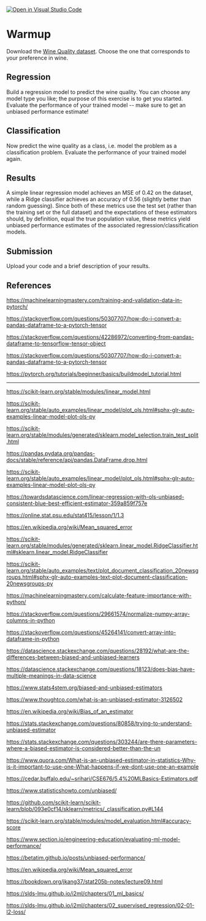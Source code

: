 [![Open in Visual Studio Code](https://classroom.github.com/assets/open-in-vscode-718a45dd9cf7e7f842a935f5ebbe5719a5e09af4491e668f4dbf3b35d5cca122.svg)](https://classroom.github.com/online_ide?assignment_repo_id=11789041&assignment_repo_type=AssignmentRepo)
# Warmup

Download the [Wine Quality
dataset](https://archive-beta.ics.uci.edu/dataset/186/wine+quality). Choose the
one that corresponds to your preference in wine.

## Regression

Build a regression model to predict the wine quality. You can choose any model
type you like; the purpose of this exercise is to get you started. Evaluate the
performance of your trained model -- make sure to get an unbiased performance
estimate!

## Classification

Now predict the wine quality as a class, i.e. model the problem as a
classification problem. Evaluate the performance of your trained model again.

## Results 
A simple linear regression model achieves an MSE of 0.42 on the dataset, while a Ridge classifier achieves an accuracy of 0.56 (slightly better than random guessing). Since both of these metrics use the test set (rather than the training set or the full dataset) and the expectations of these estimators should, by definition, equal the true population value, these metrics yield unbiased performance estimates of the associated regression/classification models. 

## Submission

Upload your code and a brief description of your results.

## References 
https://machinelearningmastery.com/training-and-validation-data-in-pytorch/

https://stackoverflow.com/questions/50307707/how-do-i-convert-a-pandas-dataframe-to-a-pytorch-tensor

https://stackoverflow.com/questions/42286972/converting-from-pandas-dataframe-to-tensorflow-tensor-object

https://stackoverflow.com/questions/50307707/how-do-i-convert-a-pandas-dataframe-to-a-pytorch-tensor

https://pytorch.org/tutorials/beginner/basics/buildmodel_tutorial.html


----
https://scikit-learn.org/stable/modules/linear_model.html

https://scikit-learn.org/stable/auto_examples/linear_model/plot_ols.html#sphx-glr-auto-examples-linear-model-plot-ols-py

https://scikit-learn.org/stable/modules/generated/sklearn.model_selection.train_test_split.html

https://pandas.pydata.org/pandas-docs/stable/reference/api/pandas.DataFrame.drop.html

https://scikit-learn.org/stable/auto_examples/linear_model/plot_ols.html#sphx-glr-auto-examples-linear-model-plot-ols-py

https://towardsdatascience.com/linear-regression-with-ols-unbiased-consistent-blue-best-efficient-estimator-359a859f757e

https://online.stat.psu.edu/stat415/lesson/1/1.3

https://en.wikipedia.org/wiki/Mean_squared_error

https://scikit-learn.org/stable/modules/generated/sklearn.linear_model.RidgeClassifier.html#sklearn.linear_model.RidgeClassifier

https://scikit-learn.org/stable/auto_examples/text/plot_document_classification_20newsgroups.html#sphx-glr-auto-examples-text-plot-document-classification-20newsgroups-py

https://machinelearningmastery.com/calculate-feature-importance-with-python/

https://stackoverflow.com/questions/29661574/normalize-numpy-array-columns-in-python

https://stackoverflow.com/questions/45264141/convert-array-into-dataframe-in-python

https://datascience.stackexchange.com/questions/28192/what-are-the-differences-between-biased-and-unbiased-learners

https://datascience.stackexchange.com/questions/18123/does-bias-have-multiple-meanings-in-data-science

https://www.stats4stem.org/biased-and-unbiased-estimators

https://www.thoughtco.com/what-is-an-unbiased-estimator-3126502

https://en.wikipedia.org/wiki/Bias_of_an_estimator

https://stats.stackexchange.com/questions/80858/trying-to-understand-unbiased-estimator

https://stats.stackexchange.com/questions/303244/are-there-parameters-where-a-biased-estimator-is-considered-better-than-the-un

https://www.quora.com/What-is-an-unbiased-estimator-in-statistics-Why-is-it-important-to-use-one-What-happens-if-we-dont-use-one-an-example

https://cedar.buffalo.edu/~srihari/CSE676/5.4%20MLBasics-Estimators.pdf

https://www.statisticshowto.com/unbiased/

https://github.com/scikit-learn/scikit-learn/blob/093e0cf14/sklearn/metrics/_classification.py#L144

https://scikit-learn.org/stable/modules/model_evaluation.html#accuracy-score

https://www.section.io/engineering-education/evaluating-ml-model-performance/

https://betatim.github.io/posts/unbiased-performance/

https://en.wikipedia.org/wiki/Mean_squared_error

https://bookdown.org/jkang37/stat205b-notes/lecture09.html

https://slds-lmu.github.io/i2ml/chapters/01_ml_basics/

https://slds-lmu.github.io/i2ml/chapters/02_supervised_regression/02-01-l2-loss/
